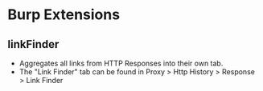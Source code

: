 # Burp Extensions

## linkFinder

- Aggregates all links from HTTP Responses into their own tab.
- The "Link Finder" tab can be found in Proxy > Http History > Response > Link Finder
